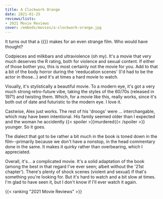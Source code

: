 ```yaml
---
title: A Clockwork Orange
date: 2021-01-25
reviews/lists:
- 2021 Movie Reviews
cover: /embeds/movies/a-clockwork-orange.jpg
---
```


It turns out that a {{<crosslink text="very strange book" title="A Clockwork Orange">}} makes for an even strange film. Who would have thought?

<!--more-->

Codpieces and milkbars and ultraviolence (oh my). It's a movie that very much deserves the R rating, both for violence and sexual content. If either of those bother you, this is most certainly not the movie for you. Add to that a bit of the body horror during the 'reeducation scenes' (I'd had to be the actor in those...) and it's at times a hard movie to watch. 

Visually, it's stylistically a beautiful movie. To a modern eye, it's got a very much strong retro-future vibe, taking the styles of the 60/70s (released in 1971) and twisting them. Which, for a movie like this, really works, since it's both out of date and futuristic to the modern eye. I love it. 

Castwise, Alex just works. The rest of his 'droogs' were ... interchangable, which may have been intentional. His family seemed older than I expected and the woman he accidently {{< spoiler >}}murdered{{< /spoiler >}} younger. So it goes. 

The dialect that got to be rather a bit much in the book is toned down in the film--primarily because we don't have a nonstop, in the head commentary done in the same. It makes it quirky rather than overbearing, which I appreciated. 

Overall, it's... a complicated movie. It's a solid adaptation of the book (among the best in that regard I've ever seen; albeit without the '21st chapter'). There's plenty of shock scenes (violent and sexual) if that's something you're looking for. But it's hard to watch and a bit slow at times. I'm glad to have seen it, but I don't know if I'll ever watch it again. 

{{< ranking "2021 Movie Reviews" >}}
